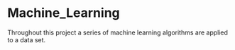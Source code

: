# Machine_Learning
Throughout this project a series of machine learning algorithms are applied to a data set. 
